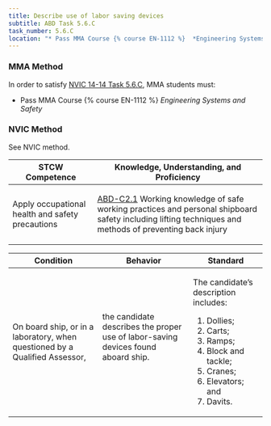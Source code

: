 ```yaml
---
title: Describe use of labor saving devices
subtitle: ABD Task 5.6.C 
task_number: 5.6.C
location: "* Pass MMA Course {% course EN-1112 %}  *Engineering Systems and Safety*" 
---
```



### MMA Method

In order to satisfy  [NVIC 14-14  Task  5.6.C]({{site.baseurl}}/assets/images/nvic-14-14.pdf), MMA students must:

* Pass MMA Course {% course EN-1112 %}  *Engineering Systems and Safety*


### NVIC Method

<a onclick="togglevisibility('nvic_methods')" >See NVIC method.</a>

<div id='nvic_methods' class='hide'>

<table>
<thead>
<tr>
<th class='forty'> STCW Competence </th>
<th class='sixty'> Knowledge, Understanding, and Proficiency </th>
</tr>
</thead>




<tbody>
<tr><td markdown='1'>

Apply occupational health and safety precautions

</td><td markdown='1'>

[ABD-C2.1](../../tables/25.html#ABD-C2.1) Working knowledge of safe working practices and personal shipboard safety including lifting techniques and methods of preventing back injury

</td></tr>


</tbody>
</table>


<table>
<thead>
<tr><th class='twenty'>  Condition </th><th class='twenty'> Behavior </th><th  class='sixty'>Standard </th></tr>
</thead>
<tbody >



<tr><td markdown='1'>

On board ship, or in a laboratory, when questioned by a Qualified Assessor,

</td><td markdown='1'>

the candidate describes the proper use of labor-saving devices found aboard ship.

<br>

<div class="tooltip">
<span class="tooltiptext">
</span>
</div>


</td><td markdown='1'>

The candidate’s description includes:

1. Dollies;
2. Carts;
3. Ramps;
4. Block and tackle;
5. Cranes;
6. Elevators; and
7. Davits. 

</td></tr>
</tbody>
</table>
</div>
